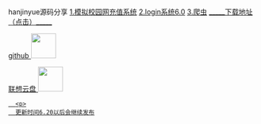 <html>
  <titile>hanjinyue源码分享
      <a href="https://shequ.codemao.cn/community/311546">1.模拟校园网充值系统</a>
      <a href="https://shequ.codemao.cn/wiki/forum/311537">2.login系统6.0</a>
      <a href="https://shequ.codemao.cn/community/311772">3.爬虫</a>
      <a href="https://fl-01.vips100.com/v2/delivery/data/e634b9d82e1746198e7e78b2e02b8b76/?LBC=meta&token=&aid=797185&rec_log=true&X-LENOVO-SESS-ID=f4a86b48e31f44428ac8a2b540aae1c9_797185_2418592_meta">_____下载地址（点击）_____
     <p>
      github
     <img src="http://picnew12.photophoto.cn/20180130/githubmaotubiaobazhuayutubiao-29648032_1.jpg" width="50" height="50"/>
     <p>
      联想云盘
      <img src="http://img.d9soft.com/2016/1128/20161128095019196.png" width="50" height="50"/>

      <p>
      更新时间6.20以后会继续发布
